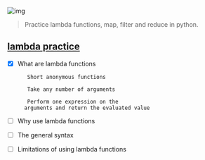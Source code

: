 ![img](https://assets.imaginablefutures.com/media/images/ALX_Logo.max-200x150.png)
>Practice lambda functions, map, filter and reduce in python.

## [lambda practice ](https://www.google.com/search?q=lambda+functions+in+python)
- [X] What are lambda functions

         Short anonymous functions 

         Take any number of arguments

         Perform one expression on the 
        arguments and return the evaluated value

- [ ] Why use lambda functions
- [ ] The general syntax 
- [ ] Limitations of using lambda functions